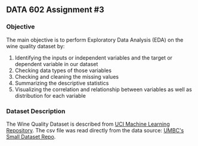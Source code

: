 ## DATA 602 Assignment #3

### Objective
The main objective is to perform Exploratory Data Analysis (EDA) on the wine quality dataset by:
1. Identifying the inputs or independent variables and the target or dependent variable in our dataset
2. Checking data types of those variables
3. Checking and cleaning the missing values
4. Summarizing the descriptive statistics
5. Visualizing the correlation and relationship between variables as well as distribution for each variable


### Dataset Description
The Wine Quality Dataset is described from [UCI Machine Learning Repository](https://archive.ics.uci.edu/ml/datasets/Wine+Quality). 
The csv file was read directly from the data source: [UMBC's Small Dataset Repo](https://raw.githubusercontent.com/UMBC-Data-Science/DATA602Datasets/main/winequality-white.csv).


